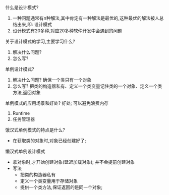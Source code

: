 什么是设计模式?
1. 一种问题通常有n种解法,其中肯定有一种解法是最优的,这种最优的解法被人总结出来,即: 设计模式
2. 设计模式有20多种,对应20多种软件开发中会遇到的问题

关于设计模式的学习,主要学习什么?
1. 解决什么问题?
2. 怎么写?

单例设计模式?
1. 解决什么问题?  确保一个类只有一个对象
2. 怎么写? 把类的构造器私有、定义一个类变量记住类的一个对象、定义一个类方法,返回对象

单例模式的应用场景和好处?  好处; 可以避免浪费内存
1. Runtime
2. 任务管理器

饿汉式单例模式的特点是什么?
- 在获取类的对象时,对象已经创建好了;

懒汉式单例设计模式
- 拿对象时,才开始创建对象(延迟加载对象); 并不会提前创建对象
- 写法
    - 把类的构造器私有
    - 定义一个类变量用于存储对象
    - 提供一个类方法,保证返回的是同一个对象;
